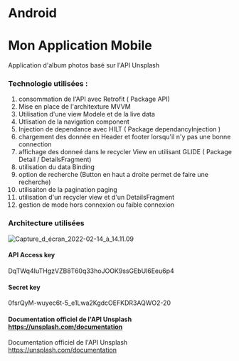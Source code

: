 # Android


# Mon Application Mobile 

Application d'album photos basé sur l'API Unsplash 

### Technologie utilisées :

1. consommation de l'API avec Retrofit ( Package API)
2. Mise en place de l'architexture MVVM 
3. Utilisation d'une view Modele et de la live data
4. Utlisation de la  navigation component 
5. Injection de dependance avec HILT ( Package dependancyInjection )
6. chargement des donnée en Header et footer lorsqu'il n'y pas une bonne connection
7. affichage des donneé dans le recycler View en utilisant GLIDE ( Package Detail / DetailsFragment)
8. utilisation du data Binding
9. option de recherche (Button en haut a droite permet de faire une recherche)
10. utilisaiton de la pagination paging
11. utilisation d'un recycler view et d'un DetailsFragment
12. gestion de mode hors connexion ou faible connexion


### Architecture utilisées

![Capture_d_écran_2022-02-14_à_14.11.09](/uploads/fa59538e8e5ba0d2dd4ec7ad93534e0f/Capture_d_écran_2023-02-14_à_14.11.09.png)
 
#### API Access key 
DqTWq4IuTHgzVZB8T60q33hoJOOK9ssGEbUl6Eeu6p4

#### Secret key
 0fsrQyM-wuyec6t-5_e1Lwa2KgdcOEFKDR3AQWO2-20

#### Documentation officiel de l'API Unsplash https://unsplash.com/documentation
Documentation officiel de l'API Unsplash https://unsplash.com/documentation




